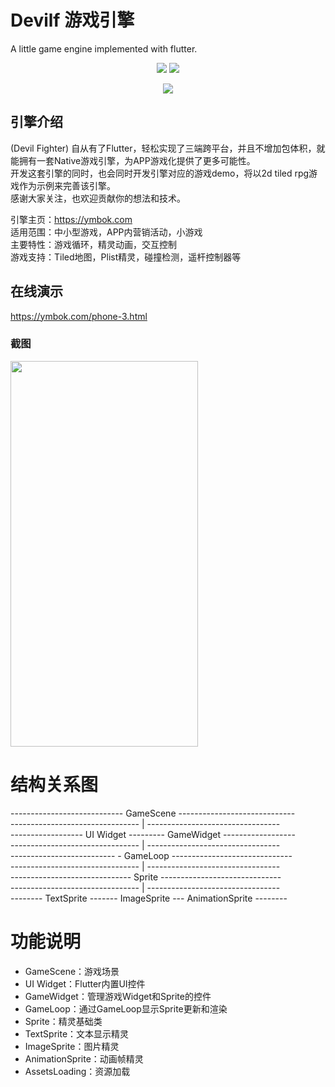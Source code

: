# Devilf 游戏引擎  
A little game engine implemented with flutter.  

<p align="center">
    <img src="https://img.shields.io/badge/devilf-0.0.2-orange" />
    <img src="https://img.shields.io/badge/flutter-2.2.3-green" />
</p>

<p align="center" >
    <img src="https://github.com/ym6745476/devilf/blob/master/logo.png?raw=true" />
</p>

## 引擎介绍  
(Devil Fighter)
自从有了Flutter，轻松实现了三端跨平台，并且不增加包体积，就能拥有一套Native游戏引擎，为APP游戏化提供了更多可能性。  
开发这套引擎的同时，也会同时开发引擎对应的游戏demo，将以2d tiled rpg游戏作为示例来完善该引擎。  
感谢大家关注，也欢迎贡献你的想法和技术。  

引擎主页：https://ymbok.com   
适用范围：中小型游戏，APP内营销活动，小游戏   
主要特性：游戏循环，精灵动画，交互控制     
游戏支持：Tiled地图，Plist精灵，碰撞检测，遥杆控制器等     

## 在线演示    
https://ymbok.com/phone-3.html  

### 截图 
<img src="https://raw.githubusercontent.com/ym6745476/devilf/master/screenshot/1.gif" width="300" height="617"/><br/>

# 结构关系图 
---------------------------- GameScene -----------------------------  
-------------------------------- | ---------------------------------  
------------------ UI Widget --------- GameWidget ------------------  
-------------------------------- | ---------------------------------  
-------------------------- - GameLoop ------------------------------  
-------------------------------- | ---------------------------------  
------------------------------ Sprite ------------------------------  
-------------------------------- | ---------------------------------  
-------- TextSprite ------- ImageSprite --- AnimationSprite --------  

# 功能说明
* GameScene：游戏场景  
* UI Widget：Flutter内置UI控件  
* GameWidget：管理游戏Widget和Sprite的控件  
* GameLoop：通过GameLoop显示Sprite更新和渲染  
* Sprite：精灵基础类  
* TextSprite：文本显示精灵  
* ImageSprite：图片精灵  
* AnimationSprite：动画帧精灵  
* AssetsLoading：资源加载  
